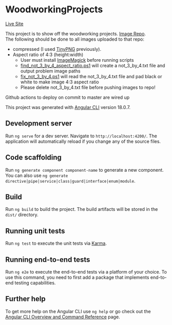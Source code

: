 # WoodworkingProjects

[Live Site]([woodworking-projects.ryan-brock.com](https://woodworking-projects.ryan-brock.com/))

This project is to show off the woodworking projects. [Image Repo](https://github.com/rbrock44/woodworking-projects-images/). </br> 
The following should be done to all images uploaded to that repo: </br>
* compressed (I used [TinyPNG](https://tinypng.com/) previously).
* Aspect ratio of 4:3 (height:width)
  * User must install [ImageMagick](https://imagemagick.org/script/download.php#windows) before running scripts 
  * [find_not_3_by_4_aspect_ratio.ps1](https://github.com/rbrock44/woodworking-projects-images/blob/master/scripts/find_not_3_by_4_aspect_ratio.ps1) will create a not_3_by_4.txt file and output problem image paths
  * [fix_not_3_by_4.ps1](https://github.com/rbrock44/woodworking-projects-images/blob/master/scripts/fix_not_3_by_4.ps1) will read the not_3_by_4.txt file and pad black or white to make image 4:3 aspect ratio
  * Please delete not_3_by_4.txt file before pushing images to repo!

Github actions to deploy on commit to master are wired up

This project was generated with [Angular CLI](https://github.com/angular/angular-cli) version 18.0.7.

## Development server

Run `ng serve` for a dev server. Navigate to `http://localhost:4200/`. The application will automatically reload if you change any of the source files.

## Code scaffolding

Run `ng generate component component-name` to generate a new component. You can also use `ng generate directive|pipe|service|class|guard|interface|enum|module`.

## Build

Run `ng build` to build the project. The build artifacts will be stored in the `dist/` directory.

## Running unit tests

Run `ng test` to execute the unit tests via [Karma](https://karma-runner.github.io).

## Running end-to-end tests

Run `ng e2e` to execute the end-to-end tests via a platform of your choice. To use this command, you need to first add a package that implements end-to-end testing capabilities.

## Further help

To get more help on the Angular CLI use `ng help` or go check out the [Angular CLI Overview and Command Reference](https://angular.dev/tools/cli) page.
